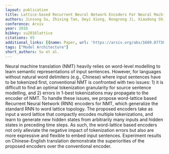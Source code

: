 ```yaml
---
layout: publication
title: Lattice-based Recurrent Neural Network Encoders For Neural Machine Translation
authors: Jinsong Su, Zhixing Tan, Deyi Xiong, Rongrong Ji, Xiaodong Shi, Yang Liu
conference: Arxiv
year: 2016
bibkey: su2016lattice
citations: 65
additional_links: [{name: Paper, url: 'https://arxiv.org/abs/1609.07730'}]
tags: ["Model Architecture"]
short_authors: Su et al.
---
```

Neural machine translation (NMT) heavily relies on word-level modelling to
learn semantic representations of input sentences. However, for languages
without natural word delimiters (e.g., Chinese) where input sentences have to
be tokenized first, conventional NMT is confronted with two issues: 1) it is
difficult to find an optimal tokenization granularity for source sentence
modelling, and 2) errors in 1-best tokenizations may propagate to the encoder
of NMT. To handle these issues, we propose word-lattice based Recurrent Neural
Network (RNN) encoders for NMT, which generalize the standard RNN to word
lattice topology. The proposed encoders take as input a word lattice that
compactly encodes multiple tokenizations, and learn to generate new hidden
states from arbitrarily many inputs and hidden states in preceding time steps.
As such, the word-lattice based encoders not only alleviate the negative impact
of tokenization errors but also are more expressive and flexible to embed input
sentences. Experiment results on Chinese-English translation demonstrate the
superiorities of the proposed encoders over the conventional encoder.